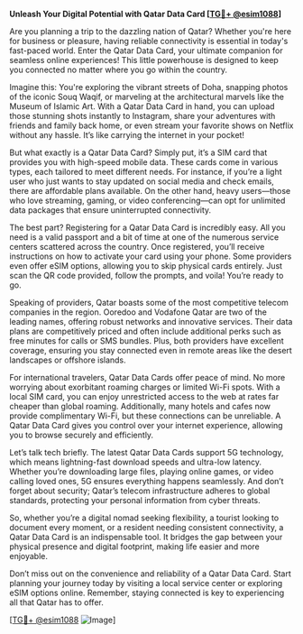 **Unleash Your Digital Potential with Qatar Data Card [[TG💪+ @esim1088](https://t.me/s/esim1088)]**

Are you planning a trip to the dazzling nation of Qatar? Whether you're here for business or pleasure, having reliable connectivity is essential in today's fast-paced world. Enter the Qatar Data Card, your ultimate companion for seamless online experiences! This little powerhouse is designed to keep you connected no matter where you go within the country.

Imagine this: You're exploring the vibrant streets of Doha, snapping photos of the iconic Souq Waqif, or marveling at the architectural marvels like the Museum of Islamic Art. With a Qatar Data Card in hand, you can upload those stunning shots instantly to Instagram, share your adventures with friends and family back home, or even stream your favorite shows on Netflix without any hassle. It’s like carrying the internet in your pocket!

But what exactly is a Qatar Data Card? Simply put, it’s a SIM card that provides you with high-speed mobile data. These cards come in various types, each tailored to meet different needs. For instance, if you’re a light user who just wants to stay updated on social media and check emails, there are affordable plans available. On the other hand, heavy users—those who love streaming, gaming, or video conferencing—can opt for unlimited data packages that ensure uninterrupted connectivity.

The best part? Registering for a Qatar Data Card is incredibly easy. All you need is a valid passport and a bit of time at one of the numerous service centers scattered across the country. Once registered, you’ll receive instructions on how to activate your card using your phone. Some providers even offer eSIM options, allowing you to skip physical cards entirely. Just scan the QR code provided, follow the prompts, and voila! You’re ready to go.

Speaking of providers, Qatar boasts some of the most competitive telecom companies in the region. Ooredoo and Vodafone Qatar are two of the leading names, offering robust networks and innovative services. Their data plans are competitively priced and often include additional perks such as free minutes for calls or SMS bundles. Plus, both providers have excellent coverage, ensuring you stay connected even in remote areas like the desert landscapes or offshore islands.

For international travelers, Qatar Data Cards offer peace of mind. No more worrying about exorbitant roaming charges or limited Wi-Fi spots. With a local SIM card, you can enjoy unrestricted access to the web at rates far cheaper than global roaming. Additionally, many hotels and cafes now provide complimentary Wi-Fi, but these connections can be unreliable. A Qatar Data Card gives you control over your internet experience, allowing you to browse securely and efficiently.

Let’s talk tech briefly. The latest Qatar Data Cards support 5G technology, which means lightning-fast download speeds and ultra-low latency. Whether you’re downloading large files, playing online games, or video calling loved ones, 5G ensures everything happens seamlessly. And don’t forget about security; Qatar’s telecom infrastructure adheres to global standards, protecting your personal information from cyber threats.

So, whether you’re a digital nomad seeking flexibility, a tourist looking to document every moment, or a resident needing consistent connectivity, a Qatar Data Card is an indispensable tool. It bridges the gap between your physical presence and digital footprint, making life easier and more enjoyable.

Don’t miss out on the convenience and reliability of a Qatar Data Card. Start planning your journey today by visiting a local service center or exploring eSIM options online. Remember, staying connected is key to experiencing all that Qatar has to offer.

[[TG💪+ @esim1088](https://t.me/s/esim1088) ![Image](https://i.postimg.cc/Y0z9fWf4/image.png)]